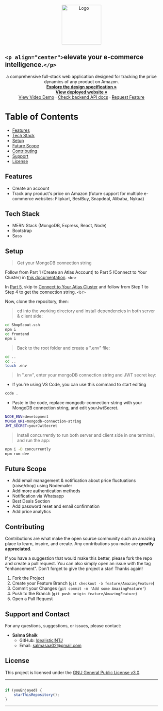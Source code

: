 <div id="top"></div>

<!-- PROJECT SHIELDS -->

<!--
*** Thanks for checking out the ShopScout project. If you have a suggestion
*** that would make this better, please fork the repo and create a pull request
*** or simply open an issue. Don't forget to give the project a star!
*** Thanks again! Now go create something AMAZING! :D
-->

<p align="center">
  <a href="https://github.com/IdealisticINTJ/Shop_Scout">		  
    <img src="https://github.com/IdealisticINTJ/Shop_Scout/assets/65449934/51c4459a-9eef-4d93-a742-f9cfda262761" alt="Logo" width="130">
  </a>
</p>

## `<p align="center">`elevate your e-commerce intelligence.`</p>`

<p align="center">
    a comprehensive full-stack web application designed for tracking the price dynamics of any product on Amazon. 
    <br/>
    <a href="https://docs.google.com/document/d/17jfGy-oLZas7haOnenJluC_ct5VxzirVCmd4PKs1Opo/edit?usp=sharing"><strong>Explore the design specification »</strong></a>
    <br />
    <a href="https://shop-scout-ctbl-k0hk5hjf8-salma-shaiks-projects.vercel.app/"><strong>View deployed website »</strong></a>
    <br />
    <a href="your-video-demo-link">View Video Demo</a>
    ·
    <a href="https://sourceforge.net/projects/ShopScout/">Check backend API docs</a>
    ·
    <a href="https://github.com/IdealisticINTJ/ShopScout.ssh/issues">Request Feature</a>
</p>

# Table of Contents

- [Features](#features)
- [Tech Stack](#tech-stack)
- [Setup](#setup)
- [Future Scope](#future-scope)
- [Contributing](#contributing)
- [Support](#support-and-contact)
- [License](#license)

## Features

- Create an account
- Track any product's price on Amazon (future support for multiple e-commerce websites: Flipkart, BestBuy, Snapdeal, Alibaba, Nykaa)

## Tech Stack

- MERN Stack (MongoDB, Express, React, Node)
- Bootstrap
- Sass

## Setup

> Get your MongoDB connection string

Follow from Part 1 (Create an Atlas Account) to Part 5 (Connect to Your Cluster) in [this documentation](https://docs.atlas.mongodb.com/getting-started/). `<br>`

In [Part 5](https://docs.atlas.mongodb.com/tutorial/connect-to-your-cluster/), skip to [Connect to Your Atlas Cluster](https://docs.atlas.mongodb.com/tutorial/connect-to-your-cluster/#connect-to-your-atlas-cluster) and follow from Step 1 to Step 4 to get the connection string. `<br>`

Now, clone the repository, then:

> cd into the working directory and install dependencies in both server & client side:

```bash
cd ShopScout.ssh
npm i
cd frontend
npm i
```

> Back to the root folder and create a ".env" file:

```bash
cd ..
cd ..
touch .env
```

> In ".env", enter your mongoDB connection string and JWT secret key:

- If you're using VS Code, you can use this command to start editing

```bash
code .
```

- Paste in the code, replace mongodb-connection-string with your MongoDB connection string, and edit yourJwtSecret.

```bash
NODE_ENV=development
MONGO_URI=mongodb-connection-string
JWT_SECRET=yourJwtSecret
```

> Install concurrently to run both server and client side in one terminal, and run the app:

```bash
npm i -D concurrently
npm run dev
```

## Future Scope

- Add email management & notification about price fluctuations (raise/drop) using Nodemailer
- Add more authentication methods
- Notification via Whatsapp
- Best Deals Section
- Add password reset and email confirmation
- Add price analytics

## Contributing

Contributions are what make the open source community such an amazing place to learn, inspire, and create. Any contributions you make are **greatly appreciated**.

If you have a suggestion that would make this better, please fork the repo and create a pull request. You can also simply open an issue with the tag "enhancement".
Don't forget to give the project a star! Thanks again!

1. Fork the Project
2. Create your Feature Branch (`git checkout -b feature/AmazingFeature`)
3. Commit your Changes (`git commit -m 'Add some AmazingFeature'`)
4. Push to the Branch (`git push origin feature/AmazingFeature`)
5. Open a Pull Request

## Support and Contact

For any questions, suggestions, or issues, please contact:

- **Salma Shaik**
  - GitHub: [IdealisticINTJ](https://github.com/IdealisticINTJ)
  - Email: [salmasaa02@gmail.com](mailto:salmasaa02@gmail.com)

## License

This project is licensed under the [GNU General Public License v3.0](LICENSE).

---

```javascript

if (youEnjoyed) {
    starThisRepository();
}

```

---
